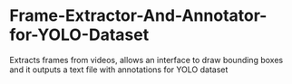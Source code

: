 # Frame-Extractor-And-Annotator-for-YOLO-Dataset
Extracts frames from videos, allows an interface to draw bounding boxes and it outputs a text file with annotations for YOLO dataset
